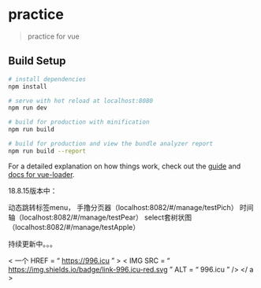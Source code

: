 # practice

> practice for vue

## Build Setup

``` bash
# install dependencies
npm install

# serve with hot reload at localhost:8080
npm run dev

# build for production with minification
npm run build

# build for production and view the bundle analyzer report
npm run build --report
```

For a detailed explanation on how things work, check out the [guide](http://vuejs-templates.github.io/webpack/) and [docs for vue-loader](http://vuejs.github.io/vue-loader).

18.8.15版本中：

动态跳转标签menu，
手撸分页器（localhost:8082/#/manage/testPich）
时间轴（localhost:8082/#/manage/testPear）
select套树状图（localhost:8082/#/manage/testApple）

持续更新中。。。

< 一个 HREF = “ https://996.icu ” > < IMG  SRC = “ https://img.shields.io/badge/link-996.icu-red.svg ”  ALT = “ 996.icu ” /> </ a >
